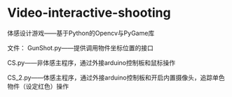 # Video-interactive-shooting
体感设计游戏——基于Python的Opencv与PyGame库

文件：
GunShot.py——提供调用物件坐标位置的接口

CS.py——非体感主程序，通过外接arduino控制板和鼠标操作

CS_2.py——体感主程序，通过外接arduino控制板和开启内置摄像头，追踪单色物件（设定红色）操作
